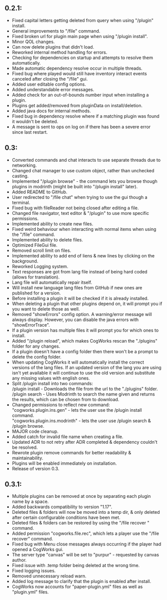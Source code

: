 ## 0.2.1:
- Fixed capital letters getting deleted from query when using "/plugin" install.
- General improvements to "/file" command.
- Fixed broken url for plugin main page when using "/plugin install".
- Minor QOL changes.
- Can now delete plugins that didn't load.
- Reworked internal method handling for errors.
- Checking for dependencies on startup and attempts to resolve them automatically.
- Made automatic dependency resolve occur in multiple threads.
- Fixed bug where played would still have inventory interact events canceled after closing the  "/file" gui.
- Added user editable config options.
- Added understandable error messages.
- Added check for an out-of-bounds number input when installing a plugin.
- Plugins get added/removed from pluginData on install/deletion.
- Added java docs for internal methods.
- Fixed bug in dependency resolve where if a matching plugin was found it wouldn't be deleted.
- A message is sent to ops on log on if there has been a severe error since last restart.

## 0.3:
- Converted commands and chat interacts to use separate threads due to networking.
- Changed chat manager to use custom object, rather than unchecked casting.
- Implemented "/plugin browse" - the command lets you browse though plugins in modrinth (might be built into "/plugin install" later).
- Added README to GitHub.
- User redirected to "/file chat" when trying to use the gui though a terminal.
- Fixed bug with fileReader not being closed after editing a file.
- Changed file navigator, text editor & "/plugin" to use more specific permissions.
- Implemented ability to create new files.
- Fixed weird behaviour when interacting with normal items when using the "/file" command.
- Implemented ability to delete files.
- Optimized FileGui file.
- Removed scroll limit on files.
- Implemented ability to add end of liens & new lines by clicking on the background.
- Reworked Logging system.
- Text responses are got from lang file instead of being hard coded (allows for translation).
- Lang file will automatically repair itself.
- Will install new language lang files from GitHub if new ones are published for a version.
- Before installing a plugin it will be checked if it is already installed.
- When deleting a plugin that other plugins depend on, it will prompt you if you want to delete those as well.
- Removed "showErrors" config option. A warning/error message will always display. However, you can disable the java errors with "showErrorTrace".
- If a plugin version has multiple files it will prompt you for which ones to install.
- Added "/plugin reload", which makes CogWorks rescan the "./plugins" folder for any changes.
- If a plugin doesn't have a config folder then there won't be a prompt to delete the config folder.
- When updating CogWorks it will automatically install the correct versions of the lang files. If an updated version of the lang you are using isn't yet available it will continue to use the old version and substitute any missing values with english ones.
- Split /plugin install into two commands:<br>
  /plugin install <URL> - Downloads the file from the url to the \"./plugins\" folder.
  <br>/plugin search <Plugin name> - Uses Modrinth to search the name given and returns the results, which can be chosen from to download.
- Changed permissions to reflect new command:<br>
  "cogworks.plugin.ins.gen" - lets the user use the /plugin install command.<br>
  "cogworks.plugin.ins.modrinth" - lets the user use /plugin search & /plugin browse.
- MAJOR code cleanup.
- Added catch for invalid file name when creating a file.
- Updated ADR to not retry after ADR completed & dependency couldn't be resolved.
- Rewrote plugin remove commands for better readability & maintainability.
- Plugins will be enabled immediately on installation.
- Release of version 0.3.

## 0.3.1:
- Multiple plugins can be removed at once by separating each plugin name by a space.
- Added backwards compatibility to version "1.17".
- Deleted files & folders will now be moved into a temp dir, & only deleted after certain configurable conditions have been met.
- Deleted files & folders can be restored by using the "/file recover <Deleted file> <Restore path>" command.
- Added permission "cogworks.file.rec", which lets a player use the "/file recover" command.
- Fixed bug with Menu close messages always occurring if the player had opened a CogWorks gui.
- The server type "canvas" will be set to "purpur" - requested by canvas author.
- Fixed issue with .temp folder being deleted at the wrong time.
- Fixed logging issues.
- Removed unnecessary reload warn.
- Added log message to clarify that the plugin is enabled after install.
- CogWorks now accounts for "paper-plugin.yml" files as well as "plugin.yml" files.
